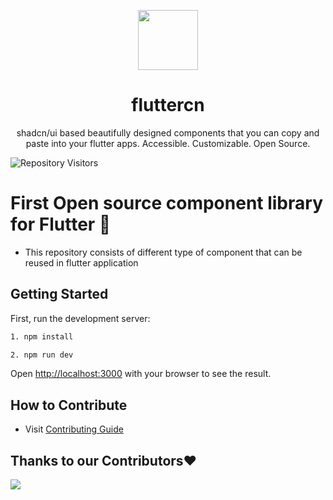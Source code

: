<p align="center">
 <img align="center" src="https://github.com/pawanbhayde/fluttercn/blob/master/readme-assets/logo.png" height="96" />
 <h1 align="center">
 fluttercn
 </h1>
 <p align="center">
 shadcn/ui based beautifully designed components that you can copy and paste into your flutter apps. Accessible. Customizable. Open Source.
 </p>
 
![Repository Visitors](https://komarev.com/ghpvc/?username=pawanbhayde&color=grey&label=Repository+Visitors&color=red)


 # First Open source component library for Flutter 💙

- This repository consists of different type of component that can be reused in flutter application

## Getting Started

First, run the development server:

```bash
1. npm install

2. npm run dev
```

Open [http://localhost:3000](http://localhost:3000) with your browser to see the result.

 ## How to Contribute

-  Visit [Contributing Guide](https://github.com/pawanbhayde/fluttercn/blob/master/CONTRIBUTING.md)

## Thanks to our Contributors❤️ 

<a href="https://github.com/pawanbhayde/fluttercn/graphs/contributors
">
  <img src="https://contrib.rocks/image?repo=pawanbhayde/fluttercn" />
</a>
